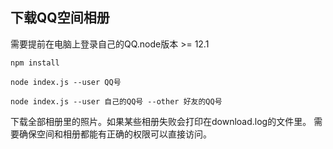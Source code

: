 

## 下载QQ空间相册

需要提前在电脑上登录自己的QQ.node版本 >= 12.1

`npm install`

`node index.js --user QQ号`

`node index.js --user 自己的QQ号 --other 好友的QQ号`

下载全部相册里的照片。如果某些相册失败会打印在download.log的文件里。
需要确保空间和相册都能有正确的权限可以直接访问。
